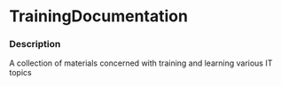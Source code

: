 # TrainingDocumentation

### Description

A collection of materials concerned with training and learning various IT topics
